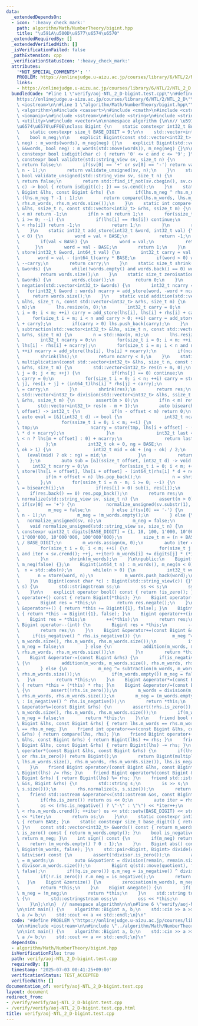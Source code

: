 ```yaml
---
data:
  _extendedDependsOn:
  - icon: ':heavy_check_mark:'
    path: algorithm/Math/NumberTheory/bigint.hpp
    title: "\u591A\u500D\u9577\u6574\u6570"
  _extendedRequiredBy: []
  _extendedVerifiedWith: []
  _isVerificationFailed: false
  _pathExtension: cpp
  _verificationStatusIcon: ':heavy_check_mark:'
  attributes:
    '*NOT_SPECIAL_COMMENTS*': ''
    PROBLEM: https://onlinejudge.u-aizu.ac.jp/courses/library/6/NTL/2/NTL_2_D
    links:
    - https://onlinejudge.u-aizu.ac.jp/courses/library/6/NTL/2/NTL_2_D
  bundledCode: "#line 1 \"verify/aoj-NTL_2_D-bigint.test.cpp\"\n#define PROBLEM \"\
    https://onlinejudge.u-aizu.ac.jp/courses/library/6/NTL/2/NTL_2_D\"\n\n#include\
    \ <iostream>\n\n#line 1 \"algorithm/Math/NumberTheory/bigint.hpp\"\n\n\n\n#include\
    \ <algorithm>\n#include <cassert>\n#include <cmath>\n#include <cstdint>\n#include\
    \ <iomanip>\n#include <sstream>\n#include <string>\n#include <string_view>\n#include\
    \ <utility>\n#include <vector>\n\nnamespace algorithm {\n\n// \u591A\u500D\u9577\
    \u6574\u6570\uFF0E\nclass Bigint {\n    static constexpr int32_t BASE = 1'000'000'000;\n\
    \    static constexpr size_t BASE_DIGIT = 9;\n\n    std::vector<int32_t> m_words;\n\
    \    bool m_neg;\n\n    explicit Bigint(const std::vector<int32_t> &words, bool\
    \ neg) : m_words(words), m_neg(neg) {}\n    explicit Bigint(std::vector<int32_t>\
    \ &&words, bool neg) : m_words(std::move(words)), m_neg(neg) {}\n\n    static\
    \ constexpr bool isdigit(char c) { return '0' <= c and c <= '9'; }\n    static\
    \ constexpr bool validate(std::string_view sv, size_t n) {\n        if(n == 0)\
    \ return false;\n        if(sv[0] == '+' or sv[0] == '-') return validate_unsigned(sv.substr(1),\
    \ n - 1);\n        return validate_unsigned(sv, n);\n    }\n    static constexpr\
    \ bool validate_unsigned(std::string_view sv, size_t n) {\n        if(n == 0)\
    \ return false;\n        return std::find_if_not(sv.cbegin(), sv.cend(), [](char\
    \ c) -> bool { return isdigit(c); }) == sv.cend();\n    }\n    static int compare(const\
    \ Bigint &lhs, const Bigint &rhs) {\n        if(lhs.m_neg ^ rhs.m_neg) return\
    \ (lhs.m_neg ? -1 : 1);\n        return compare(lhs.m_words, lhs.m_words.size(),\
    \ rhs.m_words, rhs.m_words.size());\n    }\n    static int compare(const std::vector<int32_t>\
    \ &lhs, ssize_t n, const std::vector<int32_t> &rhs, ssize_t m) {\n        if(n\
    \ < m) return -1;\n        if(n > m) return 1;\n        for(ssize_t i = n - 1;\
    \ i >= 0; --i) {\n            if(lhs[i] == rhs[i]) continue;\n            if(lhs[i]\
    \ < rhs[i]) return -1;\n            return 1;\n        }\n        return 0;\n\
    \    }\n    static int32_t add_store(int32_t &word, int32_t val) {\n        if(val\
    \ < 0) {\n            word = val + BASE;\n            return -1;\n        }\n\
    \        if(val < BASE) {\n            word = val;\n            return 0;\n  \
    \      }\n        word = val - BASE;\n        return 1;\n    }\n    static int32_t\
    \ store(int32_t &word, int64_t val) {\n        int32_t carry = val / BASE;\n \
    \       word = val - (int64_t)carry * BASE;\n        if(word < 0) word += BASE,\
    \ --carry;\n        return carry;\n    }\n    static size_t shrink(std::vector<int32_t>\
    \ &words) {\n        while(!words.empty() and words.back() == 0) words.pop_back();\n\
    \        return words.size();\n    }\n    static size_t zeroisation(std::vector<int32_t>\
    \ &words) {\n        words.clear();\n        return 0;\n    }\n    static size_t\
    \ negation(std::vector<int32_t> &words) {\n        int32_t ncarry = 0;\n     \
    \   for(int32_t &word : words) ncarry = add_store(word, -word + ncarry);\n   \
    \     return words.size();\n    }\n    static void addition(std::vector<int32_t>\
    \ &lhs, size_t n, const std::vector<int32_t> &rhs, size_t m) {\n        n = std::max(n,\
    \ m);\n        lhs.resize(n, 0);\n        int32_t carry = 0;\n        for(size_t\
    \ i = 0; i < m; ++i) carry = add_store(lhs[i], lhs[i] + rhs[i] + carry);\n   \
    \     for(size_t i = m; i < n and carry > 0; ++i) carry = add_store(lhs[i], lhs[i]\
    \ + carry);\n        if(carry > 0) lhs.push_back(carry);\n    }\n    static bool\
    \ subtraction(std::vector<int32_t> &lhs, size_t n, const std::vector<int32_t>\
    \ &rhs, size_t m) {\n        n = std::max(n, m);\n        lhs.resize(n, 0);\n\
    \        int32_t ncarry = 0;\n        for(size_t i = 0; i < m; ++i) ncarry = add_store(lhs[i],\
    \ lhs[i] - rhs[i] + ncarry);\n        for(size_t i = m; i < n and ncarry < 0;\
    \ ++i) ncarry = add_store(lhs[i], lhs[i] + ncarry);\n        if(ncarry < 0) negation(lhs);\n\
    \        shrink(lhs);\n        return ncarry < 0;\n    }\n    static std::vector<int32_t>\
    \ multiplication(const std::vector<int32_t> &lhs, size_t n, const std::vector<int32_t>\
    \ &rhs, size_t m) {\n        std::vector<int32_t> res(n + m, 0);\n        for(size_t\
    \ j = 0; j < m; ++j) {\n            if(rhs[j] == 0) continue;\n            int32_t\
    \ carry = 0;\n            for(size_t i = 0; i < n; ++i) carry = store(res[i +\
    \ j], res[i + j] + (int64_t)lhs[i] * rhs[j] + carry);\n            res[j + n]\
    \ = carry;\n        }\n        shrink(res);\n        return res;\n    }\n    static\
    \ std::vector<int32_t> division(std::vector<int32_t> &lhs, ssize_t n, const std::vector<int32_t>\
    \ &rhs, ssize_t m) {\n        assert(m > 0);\n        if(n < m) return {};\n \
    \       std::vector<int32_t> res(n - m + 1);\n        auto bisearch = [&](ssize_t\
    \ offset) -> int32_t {\n            if(n - offset < m) return 0;\n           \
    \ auto eval = [&](int32_t d) -> bool {\n                int32_t ncarry = 0;\n\
    \                for(ssize_t i = 0; i < m; ++i) {\n                    int32_t\
    \ tmp;\n                    ncarry = store(tmp, lhs[i + offset] - (int64_t)rhs[i]\
    \ * d + ncarry);\n                }\n                int32_t last = (m + offset\
    \ < n ? lhs[m + offset] : 0) + ncarry;\n                return last >= 0;\n  \
    \          };\n            int32_t ok = 0, ng = BASE;\n            while(ng -\
    \ ok > 1) {\n                int32_t mid = ok + (ng - ok) / 2;\n             \
    \   (eval(mid) ? ok : ng) = mid;\n            }\n            return ok;\n    \
    \    };\n        auto sub = [&](ssize_t offset, int32_t d) -> void {\n       \
    \     int32_t ncarry = 0;\n            for(ssize_t i = 0; i < m; ++i) ncarry =\
    \ store(lhs[i + offset], lhs[i + offset] - (int64_t)rhs[i] * d + ncarry);\n  \
    \          if(m + offset < n) lhs.pop_back();\n            n = shrink(lhs);\n\
    \        };\n        for(ssize_t i = n - m; i >= 0; --i) {\n            res[i]\
    \ = bisearch(i);\n            if(res[i] > 0) sub(i, res[i]);\n        }\n    \
    \    if(res.back() == 0) res.pop_back();\n        return res;\n    }\n    void\
    \ normalize(std::string_view sv, size_t n) {\n        assert(n > 0);\n       \
    \ if(sv[0] == '+') {\n            normalize_unsigned(sv.substr(1), n - 1);\n \
    \           m_neg = false;\n        } else if(sv[0] == '-') {\n            normalize_unsigned(sv.substr(1),\
    \ n - 1);\n            m_neg = !m_words.empty();\n        } else {\n         \
    \   normalize_unsigned(sv, n);\n            m_neg = false;\n        }\n    }\n\
    \    void normalize_unsigned(std::string_view sv, size_t n) {\n        static\
    \ constexpr uint32_t digits[BASE_DIGIT] = {1, 10, 100, 1'000, 10'000, 100'000,\
    \ 1'000'000, 10'000'000, 100'000'000};\n        size_t m = (n + BASE_DIGIT - 1)\
    \ / BASE_DIGIT;\n        m_words.assign(m, 0);\n        auto iter = sv.crbegin();\n\
    \        for(size_t i = 0; i < m; ++i) {\n            for(size_t j = 0; j < BASE_DIGIT\
    \ and iter < sv.crend(); ++j, ++iter) m_words[i] += digits[j] * (*iter - '0');\n\
    \        }\n        shrink(m_words);\n    }\n\npublic:\n    Bigint() : m_words(),\
    \ m_neg(false) {};\n    Bigint(int64_t n) : m_words(), m_neg(n < 0) {\n      \
    \  n = std::abs(n);\n        while(n > 0) {\n            int32_t word;\n     \
    \       n = store(word, n);\n            m_words.push_back(word);\n        }\n\
    \    }\n    Bigint(const char *c) : Bigint(std::string_view(c)) {}\n    Bigint(std::string_view\
    \ s) {\n        std::stringstream ss;\n        ss << s;\n        ss >> *this;\n\
    \    }\n\n    explicit operator bool() const { return !is_zero(); }\n    Bigint\
    \ operator+() const { return Bigint(*this); }\n    Bigint operator-() const {\n\
    \        Bigint res = *this;\n        return res.negate();\n    }\n    Bigint\
    \ &operator++() { return *this += Bigint({1}, false); }\n    Bigint &operator--()\
    \ { return *this -= Bigint({1}, false); }\n    Bigint operator++(int) {\n    \
    \    Bigint res = *this;\n        ++(*this);\n        return res;\n    }\n   \
    \ Bigint operator--(int) {\n        Bigint res = *this;\n        --(*this);\n\
    \        return res;\n    }\n    Bigint &operator+=(const Bigint &rhs) {\n   \
    \     if(is_negative() ^ rhs.is_negative()) {\n            m_neg ^= subtraction(m_words,\
    \ m_words.size(), rhs.m_words, rhs.m_words.size());\n            if(m_words.empty())\
    \ m_neg = false;\n        } else {\n            addition(m_words, m_words.size(),\
    \ rhs.m_words, rhs.m_words.size());\n        }\n        return *this;\n    }\n\
    \    Bigint &operator-=(const Bigint &rhs) {\n        if(is_negative() ^ rhs.is_negative())\
    \ {\n            addition(m_words, m_words.size(), rhs.m_words, rhs.m_words.size());\n\
    \        } else {\n            m_neg ^= subtraction(m_words, m_words.size(), rhs.m_words,\
    \ rhs.m_words.size());\n            if(m_words.empty()) m_neg = false;\n     \
    \   }\n        return *this;\n    }\n    Bigint &operator*=(const Bigint &rhs)\
    \ { return *this = (*this) * rhs; }\n    Bigint &operator/=(const Bigint &rhs)\
    \ {\n        assert(!rhs.is_zero());\n        m_words = division(m_words, m_words.size(),\
    \ rhs.m_words, rhs.m_words.size());\n        m_neg = (m_words.empty() ? false\
    \ : is_negative() ^ rhs.is_negative());\n        return *this;\n    }\n    Bigint\
    \ &operator%=(const Bigint &rhs) {\n        assert(!rhs.is_zero());\n        division(m_words,\
    \ m_words.size(), rhs.m_words, rhs.m_words.size());\n        if(m_words.empty())\
    \ m_neg = false;\n        return *this;\n    }\n\n    friend bool operator==(const\
    \ Bigint &lhs, const Bigint &rhs) { return lhs.m_words == rhs.m_words and lhs.m_neg\
    \ == rhs.m_neg; }\n    friend int operator<=>(const Bigint &lhs, const Bigint\
    \ &rhs) { return compare(lhs, rhs); }\n    friend Bigint operator+(const Bigint\
    \ &lhs, const Bigint &rhs) { return Bigint(lhs) += rhs; }\n    friend Bigint operator-(const\
    \ Bigint &lhs, const Bigint &rhs) { return Bigint(lhs) -= rhs; }\n    friend Bigint\
    \ operator*(const Bigint &lhs, const Bigint &rhs) {\n        if(lhs.is_zero()\
    \ or rhs.is_zero()) return Bigint();\n        return Bigint(multiplication(lhs.m_words,\
    \ lhs.m_words.size(), rhs.m_words, rhs.m_words.size()), lhs.is_negative() ^ rhs.is_negative());\n\
    \    }\n    friend Bigint operator/(const Bigint &lhs, const Bigint &rhs) { return\
    \ Bigint(lhs) /= rhs; }\n    friend Bigint operator%(const Bigint &lhs, const\
    \ Bigint &rhs) { return Bigint(lhs) %= rhs; }\n    friend std::istream &operator>>(std::istream\
    \ &is, Bigint &rhs) {\n        std::string s;\n        is >> s;\n        assert(validate(s,\
    \ s.size()));\n        rhs.normalize(s, s.size());\n        return is;\n    }\n\
    \    friend std::ostream &operator<<(std::ostream &os, const Bigint &rhs) {\n\
    \        if(rhs.is_zero()) return os << 0;\n        auto iter = rhs.m_words.crbegin();\n\
    \        os << (rhs.is_negative() ? \"-\" : \"\") << *iter++;\n        for(; iter\
    \ < rhs.m_words.crend(); ++iter) os << std::setw(BASE_DIGIT) << std::setfill('0')\
    \ << *iter;\n        return os;\n    }\n\n    static constexpr int32_t base()\
    \ { return BASE; }\n    static constexpr size_t base_digit() { return BASE_DIGIT;\
    \ }\n    const std::vector<int32_t> &words() const { return m_words; }\n    bool\
    \ is_zero() const { return m_words.empty(); }\n    bool is_negative() const {\
    \ return m_neg; }\n    int sign() const {\n        if(m_neg) return -1;\n    \
    \    return (m_words.empty() ? 0 : 1);\n    }\n    Bigint abs() const { return\
    \ Bigint(m_words, false); }\n    std::pair<Bigint, Bigint> divide(const Bigint\
    \ &divisor) const {\n        assert(!divisor.is_zero());\n        auto remain\
    \ = m_words;\n        auto &&quotient = division(remain, remain.size(), divisor.m_words,\
    \ divisor.m_words.size());\n        Bigint q(std::move(quotient), false), r(std::move(remain),\
    \ false);\n        if(!q.is_zero()) q.m_neg = is_negative() ^ divisor.is_negative();\n\
    \        if(!r.is_zero()) r.m_neg = is_negative();\n        return {q, r};\n \
    \   }\n    Bigint &zeroize() {\n        zeroisation(m_words), m_neg = false;\n\
    \        return *this;\n    }\n    Bigint &negate() {\n        if(!m_words.empty())\
    \ m_neg = !m_neg;\n        return *this;\n    }\n    std::string to_string() const\
    \ {\n        std::ostringstream oss;\n        oss << *this;\n        return oss.str();\n\
    \    }\n};\n\n}  // namespace algorithm\n\n\n#line 6 \"verify/aoj-NTL_2_D-bigint.test.cpp\"\
    \n\nint main() {\n    algorithm::Bigint a, b;\n    std::cin >> a >> b;\n\n   \
    \ a /= b;\n    std::cout << a << std::endl;\n}\n"
  code: "#define PROBLEM \"https://onlinejudge.u-aizu.ac.jp/courses/library/6/NTL/2/NTL_2_D\"\
    \n\n#include <iostream>\n\n#include \"../algorithm/Math/NumberTheory/bigint.hpp\"\
    \n\nint main() {\n    algorithm::Bigint a, b;\n    std::cin >> a >> b;\n\n   \
    \ a /= b;\n    std::cout << a << std::endl;\n}\n"
  dependsOn:
  - algorithm/Math/NumberTheory/bigint.hpp
  isVerificationFile: true
  path: verify/aoj-NTL_2_D-bigint.test.cpp
  requiredBy: []
  timestamp: '2025-07-03 00:41:25+09:00'
  verificationStatus: TEST_ACCEPTED
  verifiedWith: []
documentation_of: verify/aoj-NTL_2_D-bigint.test.cpp
layout: document
redirect_from:
- /verify/verify/aoj-NTL_2_D-bigint.test.cpp
- /verify/verify/aoj-NTL_2_D-bigint.test.cpp.html
title: verify/aoj-NTL_2_D-bigint.test.cpp
---
```

